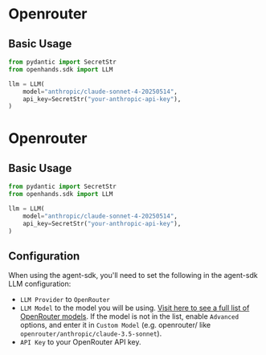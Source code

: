 # Openrouter

## Basic Usage

```python
from pydantic import SecretStr
from openhands.sdk import LLM

llm = LLM(
    model="anthropic/claude-sonnet-4-20250514",
    api_key=SecretStr("your-anthropic-api-key"),
)
```

# Openrouter

## Basic Usage

```python
from pydantic import SecretStr
from openhands.sdk import LLM

llm = LLM(
    model="anthropic/claude-sonnet-4-20250514",
    api_key=SecretStr("your-anthropic-api-key"),
)
```

## Configuration

When using the agent-sdk, you'll need to set the following in the agent-sdk LLM configuration:
* `LLM Provider` to `OpenRouter`
* `LLM Model` to the model you will be using.
[Visit here to see a full list of OpenRouter models](https://openrouter.ai/models).
If the model is not in the list, enable `Advanced` options, and enter it in
`Custom Model` (e.g. openrouter/<model-name> like `openrouter/anthropic/claude-3.5-sonnet`).
* `API Key` to your OpenRouter API key.